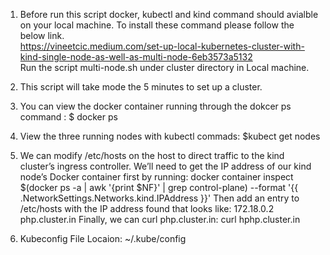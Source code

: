 1. Before run this script docker, kubectl and kind command should avialble on your local machine. To install these command please follow the below link.\
https://vineetcic.medium.com/set-up-local-kubernetes-cluster-with-kind-single-node-as-well-as-multi-node-6eb3573a5132 \
Run the script multi-node.sh under cluster directory in Local machine.
2. This script will take mode the 5 minutes to set up a cluster.
3. You can view the docker container running through the dokcer ps command : $ docker ps
4. View the three running nodes with kubectl commads: $kubect get nodes
5. We can modify /etc/hosts on the host to direct traffic to the kind cluster’s ingress controller. We’ll need to get the IP address of our kind node’s Docker container first by running:
docker container inspect $(docker ps -a | awk '{print $NF}' | grep control-plane) --format '{{ .NetworkSettings.Networks.kind.IPAddress }}'
Then add an entry to /etc/hosts with the IP address found that looks like:
172.18.0.2 php.cluster.in
Finally, we can curl php.cluster.in:
curl hphp.cluster.in

6. Kubeconfig File Locaion: ~/.kube/config
